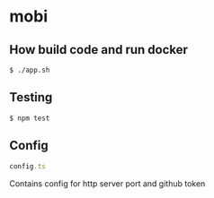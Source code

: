 # mobi

## How build code and run docker
```shell
$ ./app.sh
```

## Testing
```shell
$ npm test
```

## Config
```javascript
config.ts
```
Contains config for http server port and github token